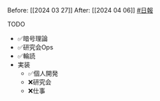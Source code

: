 Before: [[2024 03 27]]
After: [[2024 04 06]]
[#日報](日報/日報.md)

TODO
- ✅暗号理論
- ✅研究会Ops
- ✅輪読
- 実装
	- ✅個人開発
	- ❌研究会
	- ❌仕事
